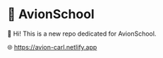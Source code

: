 # 🚀 AvionSchool

👋 Hi! This is a new repo dedicated for AvionSchool.

🌐 https://avion-carl.netlify.app